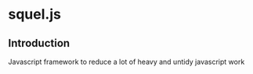 squel.js
========

Introduction
-------------
Javascript framework to reduce a lot of heavy and untidy javascript work


